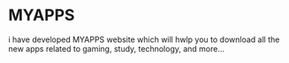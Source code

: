 # MYAPPS

i have developed MYAPPS website which will hwlp you to download all the new apps related to gaming, study, technology, and more...  
